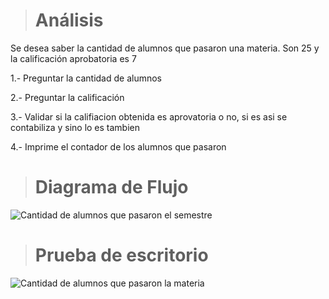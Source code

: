 > # Análisis 
Se desea saber la cantidad de alumnos que pasaron una materia. Son 25 y la calificación aprobatoria es 7

1.- Preguntar la cantidad de alumnos 

2.- Preguntar la calificación 

3.- Validar si la califiacion obtenida es aprovatoria o no, si es asi se contabiliza y sino lo es tambien

4.- Imprime el contador de los alumnos que pasaron 

> # Diagrama de Flujo
![Cantidad de alumnos que pasaron el semestre](https://github.com/carlostapia3305/ICI-1ra-Parcial-Portafolio/assets/143683517/bfb4d3b8-2d95-4493-8a0e-3780d5561621)

> # Prueba de escritorio 
![Cantidad de alumnos que pasaron la materia](https://github.com/carlostapia3305/ICI-1ra-Parcial-Portafolio/assets/143683517/1e6fc4f8-655c-4ce4-a70f-28e86a23c24a)
